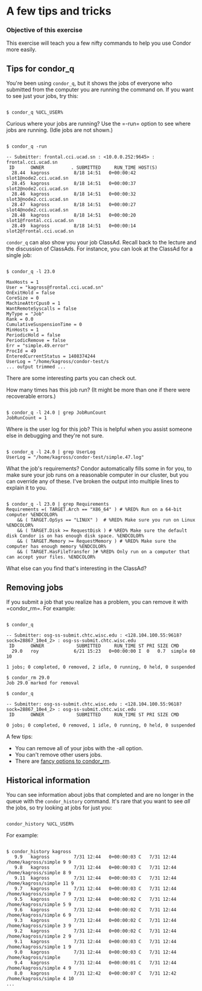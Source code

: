 # A few tips and tricks

### Objective of this exercise
This exercise will teach you a few nifty commands to help you use Condor more easily.

## Tips for condor_q

You're been using <code>condor_q</code>, but it shows the jobs of everyone who submitted from the computer you are running the command on. If you want to see just your jobs, try this: 

<pre><code>
$ condor_q %UCL_USER%
</code></pre>

Curious where your jobs are running? Use the =-run= option to see where jobs are running. (Idle jobs are not shown.) 
<pre><code>
$ condor_q -run

-- Submitter: frontal.cci.ucad.sn : <10.0.0.252:9645> : frontal.cci.ucad.sn
 ID      OWNER          . SUBMITTED     RUN_TIME HOST(S)
  28.44  kagross         8/18 14:51   0+00:00:42 slot1@node2.cci.ucad.sn
  28.45  kagross         8/18 14:51   0+00:00:37 slot2@node2.cci.ucad.sn
  28.46  kagross         8/18 14:51   0+00:00:32 slot3@node2.cci.ucad.sn
  28.47  kagross         8/18 14:51   0+00:00:27 slot4@node2.cci.ucad.sn
  28.48  kagross         8/18 14:51   0+00:00:20 slot1@frontal.cci.ucad.sn
  28.49  kagross         8/18 14:51   0+00:00:14 slot2@frontal.cci.ucad.sn
</code></pre>

<code>condor_q</code> can also show you your job ClassAd. Recall back to the lecture and the discussion of ClassAds. For instance, you can look at the ClassAd for a single job:

<pre><code>
$ condor_q -l 23.0

MaxHosts = 1
User = "kagross@frontal.cci.ucad.sn"
OnExitHold = false
CoreSize = 0
MachineAttrCpus0 = 1
WantRemoteSyscalls = false
MyType = "Job"
Rank = 0.0
CumulativeSuspensionTime = 0
MinHosts = 1
PeriodicHold = false
PeriodicRemove = false
Err = "simple.49.error"
ProcId = 49
EnteredCurrentStatus = 1408374244
UserLog = "/home/kagross/condor-test/s
... output trimmed ... 
</code></pre>

There are some interesting parts you can check out. 

How many times has this job run? (It might be more than one if there were recoverable errors.)

<pre><code>
$ condor_q -l 24.0 | grep JobRunCount
JobRunCount = 1
</code></pre>

Where is the user log for this job? This is helpful when you assist someone else in debugging and they're not sure.

<pre><code>
$ condor_q -l 24.0 | grep UserLog
UserLog = "/home/kagross/condor-test/simple.47.log"
</code></pre>

What the job's requirements? Condor automatically fills some in for you, to make sure your job runs on a reasonable computer in our cluster, but you can override any of these. I've broken the output into multiple lines to explain it to you.

<pre><code>
$ condor_q -l 23.0 | grep Requirements
Requirements =( TARGET.Arch == "X86_64" ) # %RED% Run on a 64-bit computer %ENDCOLOR%
    && ( TARGET.OpSys == "LINUX" )  # %RED% Make sure you run on Linux %ENDCOLOR%
    && ( TARGET.Disk >= RequestDisk ) # %RED% Make sure the default disk Condor is on has enough disk space. %ENDCOLOR%
    && ( TARGET.Memory >= RequestMemory ) # %RED% Make sure the computer has enough memory %ENDCOLOR%
    && ( TARGET.HasFileTransfer )# %RED% Only run on a computer that can accept your files. %ENDCOLOR%
</code></pre>

What else can you find that's interesting in the ClassAd?

## Removing jobs

If you submit a job that you realize has a problem, you can remove it with =condor_rm=. For example: 

<pre><code>
$ condor_q

-- Submitter: osg-ss-submit.chtc.wisc.edu : <128.104.100.55:9618?sock=28867_10e4_2> : osg-ss-submit.chtc.wisc.edu
 ID      OWNER            SUBMITTED     RUN_TIME ST PRI SIZE CMD               
  29.0   roy             6/21 15:23   0+00:00:00 I  0   0.7  simple 60 10      

1 jobs; 0 completed, 0 removed, 2 idle, 0 running, 0 held, 0 suspended

$ condor_rm 29.0
Job 29.0 marked for removal

$ condor_q

-- Submitter: osg-ss-submit.chtc.wisc.edu : <128.104.100.55:9618?sock=28867_10e4_2> : osg-ss-submit.chtc.wisc.edu
 ID      OWNER            SUBMITTED     RUN_TIME ST PRI SIZE CMD               

0 jobs; 0 completed, 0 removed, 1 idle, 0 running, 0 held, 0 suspended
</code></pre>

A few tips:

   * You can remove all of your jobs with the -all option.
   * You can't remove other users jobs.
   * There are [fancy options to condor_rm](http://www.cs.wisc.edu/condor/manual/v8.0/condor_rm.html).  

## Historical information

You can see information about jobs that completed and are no longer in the queue with the <code>condor_history</code> command. It's rare that you want to see *all* the jobs, so try looking at jobs for just you:

<pre><code>
condor_history %UCL_USER%
</code></pre>

For example:
<pre><code>
$ condor_history kagross
   9.9   kagross         7/31 12:44   0+00:00:03 C   7/31 12:44 /home/kagross/simple 9 9
   9.8   kagross         7/31 12:44   0+00:00:03 C   7/31 12:44 /home/kagross/simple 8 9
   9.11  kagross         7/31 12:44   0+00:00:03 C   7/31 12:44 /home/kagross/simple 11 9
   9.7   kagross         7/31 12:44   0+00:00:03 C   7/31 12:44 /home/kagross/simple 7 9
   9.5   kagross         7/31 12:44   0+00:00:02 C   7/31 12:44 /home/kagross/simple 5 9
   9.6   kagross         7/31 12:44   0+00:00:02 C   7/31 12:44 /home/kagross/simple 6 9
   9.3   kagross         7/31 12:44   0+00:00:02 C   7/31 12:44 /home/kagross/simple 3 9
   9.2   kagross         7/31 12:44   0+00:00:02 C   7/31 12:44 /home/kagross/simple 2 9
   9.1   kagross         7/31 12:44   0+00:00:03 C   7/31 12:44 /home/kagross/simple 1 9
   9.0   kagross         7/31 12:44   0+00:00:03 C   7/31 12:44 /home/kagross/simple 
   9.4   kagross         7/31 12:44   0+00:00:01 C   7/31 12:44 /home/kagross/simple 4 9
   8.0   kagross         7/31 12:42   0+00:00:07 C   7/31 12:42 /home/kagross/simple 4 10
...
</code></pre>
